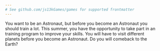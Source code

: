 ```yaml
---
# See github.com/js13kGames/games for supported frontmatter
---
```

You want to be an Astronaut, but before you become an Astronaut you should train a lot. This summer, you have the opportunity to take part in an training program to improve your skills. You will have to visit different planets before you become an Astronaut. Do you will comeback to the Earth?